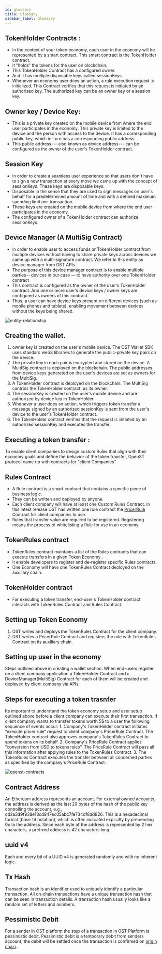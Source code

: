 ```yaml
---
id: glossary
title: Glossary
sidebar_label: Glossary
---
```



## TokenHolder Contracts :
* In the context of your token economy, each user in the economy will be represented by a smart contract. This smart contract is the TokenHolder contract.
* It “holds” the tokens for the user on blockchain. 
* This TokenHolder Contract has a configured owner. 
* And it has multiple disposable keys called sessionKeys. 
* Whenever an economy user does an action, a rule execution request is initialized. This Contract verifies that this request is initiated by an authorized key. The authorized key can be an owner key or a session key.

## Owner key / Device Key:
* This is a private key created on the mobile device from where the end user participates in the economy. This private key is limited to the device and the person with access to the device. It has a corresponding public key, which in-turn has a corresponding public address.
* This public address--- also known as device address--- can be configured as the owner of the user's TokenHolder contract. 

## Session Key
* In order to create a seamless user experience so that users don't have to sign a new transaction at every move we came up with the concept of sessionKeys. These keys are disposable keys.
* Disposable in the sense that they are used to sign messages on user's behalf for a predetermined amount of time and with a defined maximum spending limit per-transaction.
* These keys are created on the mobile device from where the end user participates in the economy. 
* The configured owner of a TokenHolder contract can authorize sessionKeys.

## Device Manager (A MultiSig Contract)

* In order to enable user to access funds or TokenHolder contract  from multiple devices without having to share private keys across devices we came up with a multi-signature contract. We refer to this entity as device manager from OST APIs
* The purpose of this device manager contract is to enable multiple parties-- devices in our case — to have authority over one TokenHolder contract
* This contract is configured as the owner of the user's TokenHolder contract.  And one or more user's device keys / owner keys are configured as owners of this contract.
* Thus, a user can have device keys present on different devices (such as mobile phones and tablets), enabling movement between devices without the keys being shared. 


![entity-relationship](/platform/docs/assets/entity-relationship.png)




## Creating the wallet.
1. owner key is created on the user's mobile device. The OST Wallet SDK uses standard web3 libraries to generate the public-private key pairs on the device. 
2. The private key in each pair is encrypted and stored on the device.
A MultiSig contract is deployed on the blockchain. The public addresses from device keys generated on the user's devices are set as owners for the MultiSig.
3. A TokenHolder contract is deployed on the blockchain. The MultiSig controls the TokenHolder contract, as its owner.
4. The sessionKey is created on the user's mobile device and are authorized by device key in TokenHolder.
5. Whenever a user does an action, which triggers token transfer a message signed by an authorized sessionKey is sent from the user's device to the user's TokenHolder contract.  
6. The TokenHolder contract verifies that the request is initiated by an authorized sessionKey and executes the transfer.


## Executing a token transfer : 
To enable client companies to design custom Rules that align with their economy goals and define the behavior of the token transfer, OpenST protocol came up with contracts for "client Companies"

## Rules Contract
* A Rule contract is a smart contract that contains a specific piece of business logic.
* They can be written and deployed by anyone.
* Each client company will have at least one Custom Rules Contract. In this latest release OST has written one rule contract the [PricerRule](https://github.com/OpenSTFoundation/openst-contracts/blob/develop/contracts/rules/PricerRule.sol) Contract  for client companies to use. 
* Rules that transfer value are required to be registered. Registering means the process of whitelisting a Rule for use in an economy. 


## TokenRules contract
* TokenRules contract maintains a list of the Rules contracts that can execute transfers in a given Token Economy .
* It enable developers to register and de-register specific Rules contracts.
* One Economy will have one TokenRules Contract deployed on the auxiliary chain.


## TokenHolder contract
* For executing a token transfer, end-user's TokenHolder contract interacts with TokenRules Contract and Rules Contract.

## Setting up Token Economy 
1. OST writes and deploys the TokenRules Contract for the client company.
2. OST writes a PricerRule Contract and registers the rule with TokenRules Contract on its auxiliary chain.

## Setting up user in the economy
Steps outlined above in creating a wallet section. When end-users register on a client company application a TokenHolder Contract and a DeviceManager(MultiSig) Contract for each of them will be created and deployed by client company via APIs.


## Steps for executing a token trasnfer
 Its important to understand the token economy setup and user setup outlined above before a client company can execute their first transaction. If client company wants to transfer tokens worth 5$ to a user the following sequence of events occur:
	1. Company's TokenHolder contract initiates “execute pricer rule” request to client company's  PricerRule Contract. The TokenHolder contract also approves company's TokenRules Contract to spend tokens on its behalf.
	2.  Company's PriceRule Contract applies “conversion from USD to tokens rules”.   The PriceRule Contract will pass all this information after applying rules to the TokenRules Contract.
	3. The TokenRules Contract executes the transfer between all concerned parties as specified by the company's PriceRule Contract.


![openst-contracts](/platform/docs/assets/openst-contracts.png)



## Contract Address

An Ethereum address represents an account. For external owned accounts, the address is derived as the last 20 bytes of the hash of the public key controlling the account, e.g., cd2a3d9f938e13cd947ec05abc7fe734df8dd826. This is a hexadecimal format (base 16 notation), which is often indicated explicitly by prepending 0x to the address. Since each byte of the address is represented by 2 hex characters, a prefixed address is 42 characters long.


## uuid v4
Each and every bit of a UUID v4 is generated randomly and with no inherent logic.

## Tx Hash
Transaction hash is an identifier used to uniquely identify a particular transaction. All on-chain transactions have a unique transaction hash that can be seen in transaction details. A transaction hash usually looks like a random set of letters and numbers.



## Pessimistic Debit
For a sender in OST platform the step of a transaction in OST Platform is pessimistic debit. Pessimistic debit is a temporary debit from senders account, the debit will be settled once the transaction is confirmed on [origin chain](#origin-chain).





